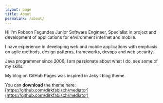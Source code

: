 ```yaml
---
layout: page
title: About
permalink: /about/
---
```


Hi I'm Robson Fagundes Junior Software Engineer, Specialist in project and development of applications for environment internet and mobile.

I have experience in developing web and mobile applications with emphasis on agile methods, design patterns, frameworks, devops and web security.

Java programmer since 2006, I am passionate about what I do. 
see some of my skills:  

My blog on GitHub Pages was inspired in Jekyll blog theme. 

You can **download** the theme here:
[https://github.com/dirkfabisch/mediator](https://github.com/dirkfabisch/mediator) 


